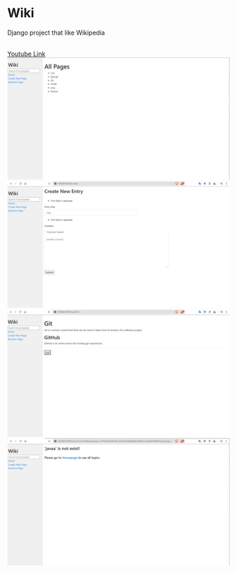 # Wiki
Django project that like Wikipedia

<br>
<a href="https://youtu.be/05xYahrtgxI">Youtube Link</a><br>

<img src="img/index.jpg">
<img src="img/create.jpg">
<img src="img/entry.jpg">
<img src="img/not_exist.jpg">
